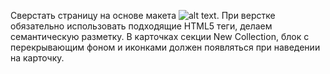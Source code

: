 Сверстать страницу на основе макета ![alt text](https://github.com/Manuilenkoart/readme/raw/master/FE-cource/html-css/img/homework-05.png).
При верстке обязательно использовать подходящие HTML5 теги, делаем семантическую разметку.
В карточках секции New Collection, блок c перекрывающим фоном и иконками должен появляться при наведении на карточку.
